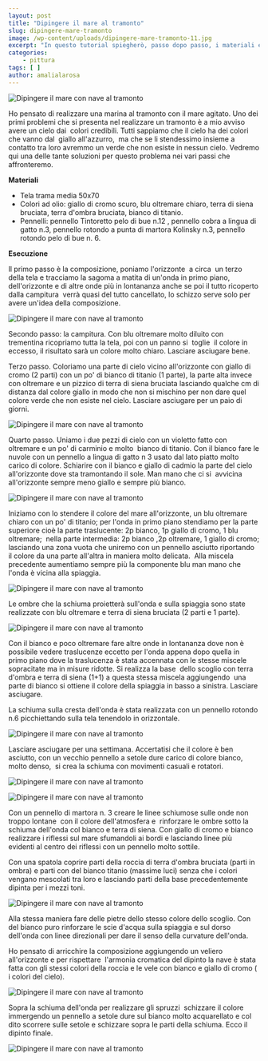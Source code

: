 ```yaml
---
layout: post
title: "Dipingere il mare al tramonto"
slug: dipingere-mare-tramonto
image: /wp-content/uploads/dipingere-mare-tramonto-11.jpg
excerpt: "In questo tutorial spiegherò, passo dopo passo, i materiali e la procedura per dipingere il mare al tramonto con onde e nave all'orizzonte."
categories:
    - pittura
tags: [ ]
author: amalialarosa
---
```


![Dipingere il mare con nave al tramonto ](https://www.disegnoepittura.it/wp-content/uploads/dipingere-mare-tramonto-11.jpg "Dipingere il mare con nave al tramonto ")

Ho pensato di realizzare una marina al tramonto con il mare agitato. Uno dei primi problemi che si presenta nel realizzare un tramonto è a mio avviso avere un cielo dai  colori credibili. Tutti sappiamo che il cielo ha dei colori che vanno dal  giallo all'azzurro,  ma che se li stendessimo insieme a contatto tra loro avremmo un verde che non esiste in nessun cielo. Vedremo qui una delle tante soluzioni per questo problema nei vari passi che affronteremo.

**Materiali**

- Tela trama media 50x70
- Colori ad olio: giallo di cromo scuro, blu oltremare chiaro, terra di siena bruciata, terra d'ombra bruciata, bianco di titanio.
- Pennelli: pennello Tintoretto pelo di bue n.12 , pennello cobra a lingua di gatto n.3, pennello rotondo a punta di martora Kolinsky n.3, pennello rotondo pelo di bue n. 6.

**Esecuzione**

Il primo passo è la composizione, poniamo l'orizzonte  a circa  un terzo della tela e tracciamo la sagoma a matita di un'onda in primo piano, dell'orizzonte e di altre onde più in lontananza anche se poi il tutto ricoperto dalla campitura  verrà quasi del tutto cancellato, lo schizzo serve solo per avere un'idea della composizione.

![Dipingere il mare con nave al tramonto ](https://www.disegnoepittura.it/wp-content/uploads/dipingere-mare-tramonto-1.jpg "Dipingere il mare con nave al tramonto ")

Secondo passo: la campitura. Con blu oltremare molto diluito con trementina ricopriamo tutta la tela, poi con un panno si  toglie  il colore in eccesso, il risultato sarà un colore molto chiaro. Lasciare asciugare bene.

Terzo passo. Coloriamo una parte di cielo vicino all'orizzonte con giallo di cromo (2 parti) con un po' di bianco di titanio (1 parte), la parte alta invece con oltremare e un pizzico di terra di siena bruciata lasciando qualche cm di distanza dal colore giallo in modo che non si mischino per non dare quel colore verde che non esiste nel cielo. Lasciare asciugare per un paio di giorni.

![Dipingere il mare con nave al tramonto ](https://www.disegnoepittura.it/wp-content/uploads/dipingere-mare-tramonto-2.jpg "Dipingere il mare con nave al tramonto ")

Quarto passo. Uniamo i due pezzi di cielo con un violetto fatto con oltremare e un po' di carminio e molto  bianco di titanio. Con il bianco fare le nuvole con un pennello a lingua di gatto n 3 usato dal lato piatto molto carico di colore. Schiarire con il bianco e giallo di cadmio la parte del cielo all'orizzonte dove sta tramontando il sole. Man mano che ci si  avvicina all'orizzonte sempre meno giallo e sempre più bianco.

![Dipingere il mare con nave al tramonto ](https://www.disegnoepittura.it/wp-content/uploads/dipingere-mare-tramonto-3.jpg "Dipingere il mare con nave al tramonto ")

Iniziamo con lo stendere il colore del mare all'orizzonte, un blu oltremare chiaro con un po' di titanio; per l'onda in primo piano stendiamo per la parte superiore cioè la parte traslucente: 2p bianco, 1p giallo di cromo, 1 blu oltremare;  nella parte intermedia: 2p bianco ,2p oltremare, 1 giallo di cromo; lasciando una zona vuota che uniremo con un pennello asciutto riportando il colore da una parte all'altra in maniera molto delicata.  Alla miscela precedente aumentiamo sempre più la componente blu man mano che l'onda è vicina alla spiaggia.

![Dipingere il mare con nave al tramonto ](https://www.disegnoepittura.it/wp-content/uploads/dipingere-mare-tramonto-4.jpg "Dipingere il mare con nave al tramonto ")

Le ombre che la schiuma proietterà sull'onda e sulla spiaggia sono state realizzate con blu oltremare e terra di siena bruciata (2 parti e 1 parte).

![Dipingere il mare con nave al tramonto ](https://www.disegnoepittura.it/wp-content/uploads/dipingere-mare-tramonto-5.jpg "Dipingere il mare con nave al tramonto ")

Con il bianco e poco oltremare fare altre onde in lontananza dove non è possibile vedere traslucenze eccetto per l'onda appena dopo quella in primo piano dove la traslucenza è stata accennata con le stesse miscele sopracitate ma in misure ridotte. Si realizza la base  dello scoglio con terra d'ombra e terra di siena (1+1) a questa stessa miscela aggiungendo  una parte di bianco si ottiene il colore della spiaggia in basso a sinistra. Lasciare asciugare.

La schiuma sulla cresta dell'onda è stata realizzata con un pennello rotondo n.6 picchiettando sulla tela tenendolo in orizzontale.

![Dipingere il mare con nave al tramonto ](https://www.disegnoepittura.it/wp-content/uploads/dipingere-mare-tramonto-6.jpg "Dipingere il mare con nave al tramonto ")

Lasciare asciugare per una settimana. Accertatisi che il colore è ben asciutto, con un vecchio pennello a setole dure carico di colore bianco, molto denso,  si crea la schiuma con movimenti casuali e rotatori.

![Dipingere il mare con nave al tramonto ](https://www.disegnoepittura.it/wp-content/uploads/dipingere-mare-tramonto-7.jpg "Dipingere il mare con nave al tramonto ")

![Dipingere il mare con nave al tramonto ](https://www.disegnoepittura.it/wp-content/uploads/dipingere-mare-tramonto-8.jpg "Dipingere il mare con nave al tramonto ")

Con un pennello di martora n. 3 creare le linee schiumose sulle onde non troppo lontane  con il colore dell'atmosfera e  rinforzare le ombre sotto la schiuma dell'onda col bianco e terra di siena. Con giallo di cromo e bianco realizzare i riflessi sul mare sfumandoli ai bordi e lasciando linee più evidenti al centro dei riflessi con un pennello molto sottile.

Con una spatola coprire parti della roccia di terra d'ombra bruciata (parti in ombra) e parti con del bianco titanio (massime luci) senza che i colori vengano mescolati tra loro e lasciando parti della base precedentemente dipinta per i mezzi toni.

![Dipingere il mare con nave al tramonto ](https://www.disegnoepittura.it/wp-content/uploads/dipingere-mare-tramonto-9.jpg "Dipingere il mare con nave al tramonto ")

Alla stessa maniera fare delle pietre dello stesso colore dello scoglio. Con del bianco puro rinforzare le scie d'acqua sulla spiaggia e sul dorso dell'onda con linee direzionali per dare il senso della curvature dell'onda.

Ho pensato di arricchire la composizione aggiungendo un veliero all'orizzonte e per rispettare  l'armonia cromatica del dipinto la nave è stata fatta con gli stessi colori della roccia e le vele con bianco e giallo di cromo ( i colori del cielo).

![Dipingere il mare con nave al tramonto ](https://www.disegnoepittura.it/wp-content/uploads/dipingere-mare-tramonto-10.jpg "Dipingere il mare con nave al tramonto ")

Sopra la schiuma dell'onda per realizzare gli spruzzi  schizzare il colore immergendo un pennello a setole dure sul bianco molto acquarellato e col  dito scorrere sulle setole e schizzare sopra le parti della schiuma. Ecco il dipinto finale.

![Dipingere il mare con nave al tramonto ](https://www.disegnoepittura.it/wp-content/uploads/dipingere-mare-tramonto-11.jpg "Dipingere il mare con nave al tramonto ")
